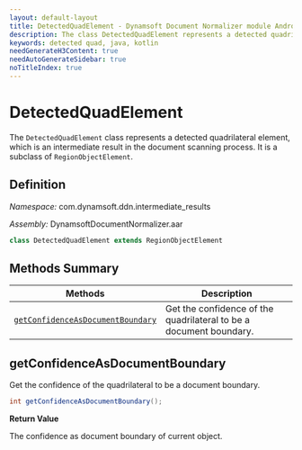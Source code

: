 ```yaml
---
layout: default-layout
title: DetectedQuadElement - Dynamsoft Document Normalizer module Android Edition API Reference
description: The class DetectedQuadElement represents a detected quadrilateral element, which is an intermediate result in the document scanning process.
keywords: detected quad, java, kotlin
needGenerateH3Content: true
needAutoGenerateSidebar: true
noTitleIndex: true
---
```


# DetectedQuadElement

The `DetectedQuadElement` class represents a detected quadrilateral element, which is an intermediate result in the document scanning process. It is a subclass of `RegionObjectElement`.

## Definition

*Namespace:* com.dynamsoft.ddn.intermediate_results

*Assembly:* DynamsoftDocumentNormalizer.aar

```java
class DetectedQuadElement extends RegionObjectElement
```

## Methods Summary

| Methods | Description |
| ------- | ----------- |
| [`getConfidenceAsDocumentBoundary`](#getconfidenceasdocumentboundary) | Get the confidence of the quadrilateral to be a document boundary. |

## getConfidenceAsDocumentBoundary

Get the confidence of the quadrilateral to be a document boundary.

```java
int getConfidenceAsDocumentBoundary();
```

**Return Value**

The confidence as document boundary of current object.
